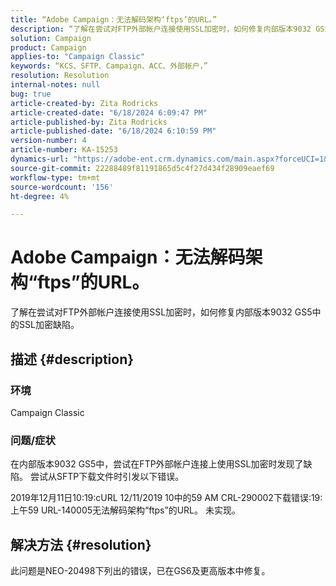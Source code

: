 ```yaml
---
title: “Adobe Campaign：无法解码架构‘ftps’的URL。”
description: “了解在尝试对FTP外部帐户连接使用SSL加密时，如何修复内部版本9032 GS5中的SSL加密缺陷。”
solution: Campaign
product: Campaign
applies-to: "Campaign Classic"
keywords: “KCS、SFTP、Campaign、ACC、外部帐户，”
resolution: Resolution
internal-notes: null
bug: true
article-created-by: Zita Rodricks
article-created-date: "6/18/2024 6:09:47 PM"
article-published-by: Zita Rodricks
article-published-date: "6/18/2024 6:10:59 PM"
version-number: 4
article-number: KA-15253
dynamics-url: "https://adobe-ent.crm.dynamics.com/main.aspx?forceUCI=1&pagetype=entityrecord&etn=knowledgearticle&id=e197fced-9d2d-ef11-840a-002248084fbb"
source-git-commit: 22288489f81191865d5c4f27d434f28909eaef69
workflow-type: tm+mt
source-wordcount: '156'
ht-degree: 4%

---
```


# Adobe Campaign：无法解码架构“ftps”的URL。


了解在尝试对FTP外部帐户连接使用SSL加密时，如何修复内部版本9032 GS5中的SSL加密缺陷。

## 描述 {#description}


### <b>环境</b>

Campaign Classic



### <b>问题/症状</b>

在内部版本9032 GS5中，尝试在FTP外部帐户连接上使用SSL加密时发现了缺陷。 尝试从SFTP下载文件时引发以下错误。

2019年12月11日10:19:cURL 12/11/2019 10中的59 AM CRL-290002下载错误:19:上午59 URL-140005无法解码架构“ftps”的URL。 未实现。




## 解决方法 {#resolution}


此问题是NEO-20498下列出的错误，已在GS6及更高版本中修复。
